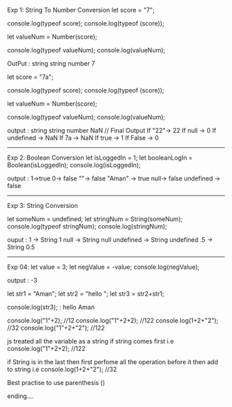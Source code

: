 Exp 1:  String To Number Conversion
let score = "7"; 

console.log(typeof score);
console.log(typeof (score));

let valueNum = Number(score);

console.log(typeof valueNum);
console.log(valueNum); 

OutPut :
string
string
number
7


 
let score = "7a"; 

console.log(typeof score);
console.log(typeof (score));

let valueNum = Number(score);

console.log(typeof valueNum);
console.log(valueNum);


output :
string
string
number
NaN  //
                Final Output
                  If  "22"-> 22
                  If null -> 0
                  If undefined -> NaN
                  If 7a -> NaN
                  If true -> 1
                  If False -> 0

-------------------------------------------------------------------------------------------

Exp 2:   Boolean Conversion
let isLoggedIn = 1;
let booleanLogIn =  Boolean(isLoggedIn);
console.log(isLoggedIn);

output : 
1->true
0-> false
""-> false
"Aman" -> true
null-> false
undefined -> false

-------------------------------------------------------------------------------------------
Exp 3: String Conversion

let someNum = undefined;
let stringNum = String(someNum);
console.log(typeof stringNum);
console.log(stringNum);

ouput : 
 1 -> String 1
 null -> String  null
 undefined -> String undefined
 .5 -> String 0.5
 

 ------------------------------------------------------------------------------------------
 Exp 04: 
 let value = 3;
let negValue = -value;
console.log(negValue);

output : -3

let str1 = "Aman";
let str2 = "hello ";
let str3 = str2+str1;

console.log(str3); : hello Aman


console.log("1"+2);  //12
console.log("1"+2+2); //122
console.log(1+2+"2"); //32
console.log("1"+2+"2"); //122

js treated all the variable as a string if string comes first i.e console.log("1"+2+2); //122

if String is in the last then first perfome all the operation before it then add to string i.e console.log(1+2+"2"); //32 

Best practise to use parenthesis ()

ending....
